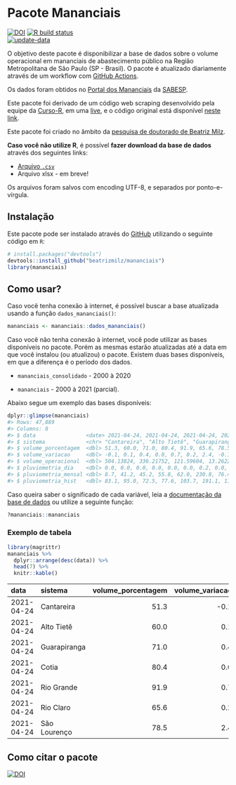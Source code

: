 
<!-- README.md is generated from README.Rmd. Please edit that file -->

# Pacote Mananciais

<!-- badges: start -->

[![DOI](https://zenodo.org/badge/DOI/10.5281/zenodo.4319745.svg)](https://doi.org/10.5281/zenodo.4319745)
[![R build
status](https://github.com/beatrizmilz/mananciais/workflows/R-CMD-check/badge.svg)](https://github.com/beatrizmilz/mananciais/actions)  
[![update-data](https://github.com/beatrizmilz/mananciais/actions/workflows/2-update_data.yaml/badge.svg)](https://github.com/beatrizmilz/mananciais/actions/workflows/2-update_data.yaml)
<!-- badges: end -->

O objetivo deste pacote é disponibilizar a base de dados sobre o volume
operacional em mananciais de abastecimento público na Região
Metropolitana de São Paulo (SP - Brasil). O pacote é atualizado
diariamente através de um workflow com [GitHub
Actions](https://github.com/beatrizmilz/mananciais/actions).

Os dados foram obtidos no [Portal dos
Mananciais](http://mananciais.sabesp.com.br/Situacao) da
[SABESP](http://site.sabesp.com.br/site/Default.aspx).

Este pacote foi derivado de um código web scraping desenvolvido pela
equipe da [Curso-R](https://www.curso-r.com/), em uma
[live](https://youtu.be/jvZIxrMmOcQ), e o código original está
disponível [neste
link](https://github.com/curso-r/lives/blob/master/drafts/20200730_scraper_sabesp.R).

Este pacote foi criado no âmbito da [pesquisa de doutorado de Beatriz
Milz](https://beatrizmilz.github.io/tese/).

**Caso você não utilize R**, é possível **fazer download da base de
dados** através dos seguintes links:

  - [Arquivo
    `.csv`](https://github.com/beatrizmilz/mananciais/raw/master/inst/extdata/mananciais.csv)
  - Arquivo xlsx - em breve\!

Os arquivos foram salvos com encoding UTF-8, e separados por
ponto-e-vírgula.

## Instalação

Este pacote pode ser instalado através do [GitHub](https://github.com/)
utilizando o seguinte código em `R`:

``` r
# install.packages("devtools")
devtools::install_github("beatrizmilz/mananciais")
library(mananciais)
```

## Como usar?

Caso você tenha conexão à internet, é possível buscar a base atualizada
usando a função `dados_mananciais()`:

``` r
mananciais <- mananciais::dados_mananciais() 
```

Caso você não tenha conexão à internet, você pode utilizar as bases
disponíveis no pacote. Porém as mesmas estarão atualizadas até a data em
que você instalou (ou atualizou) o pacote. Existem duas bases
disponíveis, em que a diferença é o período dos dados.

  - `mananciais_consolidado` - 2000 à 2020

  - `mananciais` - 2000 à 2021 (parcial).

Abaixo segue um exemplo das bases disponíveis:

``` r
dplyr::glimpse(mananciais)
#> Rows: 47,889
#> Columns: 8
#> $ data                <date> 2021-04-24, 2021-04-24, 2021-04-24, 2021-04-24, 2…
#> $ sistema             <chr> "Cantareira", "Alto Tietê", "Guarapiranga", "Cotia…
#> $ volume_porcentagem  <dbl> 51.3, 60.0, 71.0, 80.4, 91.9, 65.6, 78.5, 51.4, 59…
#> $ volume_variacao     <dbl> -0.1, 0.1, 0.4, 0.0, 0.7, 0.2, 2.4, -0.1, 0.2, 0.3…
#> $ volume_operacional  <dbl> 504.13824, 336.21752, 121.59604, 13.26227, 103.070…
#> $ pluviometria_dia    <dbl> 0.0, 0.0, 0.0, 0.0, 0.0, 0.0, 0.2, 0.0, 0.6, 0.4, …
#> $ pluviometria_mensal <dbl> 8.7, 41.2, 45.2, 55.8, 62.0, 230.8, 76.4, 8.7, 41.…
#> $ pluviometria_hist   <dbl> 83.1, 95.0, 72.5, 77.6, 103.7, 191.1, 111.3, 83.1,…
```

Caso queira saber o significado de cada variável, leia a [documentação
da base de
dados](https://beatrizmilz.github.io/mananciais/reference/mananciais.html)
ou utilize a seguinte função:

``` r
?mananciais::mananciais
```

### Exemplo de tabela

``` r
library(magrittr)
mananciais %>% 
  dplyr::arrange(desc(data)) %>% 
  head(7) %>%
  knitr::kable()
```

| data       | sistema      | volume\_porcentagem | volume\_variacao | volume\_operacional | pluviometria\_dia | pluviometria\_mensal | pluviometria\_hist |
| :--------- | :----------- | ------------------: | ---------------: | ------------------: | ----------------: | -------------------: | -----------------: |
| 2021-04-24 | Cantareira   |                51.3 |            \-0.1 |           504.13824 |               0.0 |                  8.7 |               83.1 |
| 2021-04-24 | Alto Tietê   |                60.0 |              0.1 |           336.21752 |               0.0 |                 41.2 |               95.0 |
| 2021-04-24 | Guarapiranga |                71.0 |              0.4 |           121.59604 |               0.0 |                 45.2 |               72.5 |
| 2021-04-24 | Cotia        |                80.4 |              0.0 |            13.26227 |               0.0 |                 55.8 |               77.6 |
| 2021-04-24 | Rio Grande   |                91.9 |              0.7 |           103.07023 |               0.0 |                 62.0 |              103.7 |
| 2021-04-24 | Rio Claro    |                65.6 |              0.2 |             8.96342 |               0.0 |                230.8 |              191.1 |
| 2021-04-24 | São Lourenço |                78.5 |              2.4 |            69.74615 |               0.2 |                 76.4 |              111.3 |

## Como citar o pacote

[![DOI](https://zenodo.org/badge/DOI/10.5281/zenodo.4319745.svg)](https://doi.org/10.5281/zenodo.4319745)
